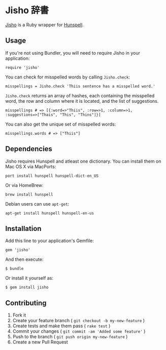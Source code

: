 # Jisho 辞書

[Jisho](http://erol.github.com/jisho) is a Ruby wrapper for [Hunspell](http://hunspell.sourceforge.net/).

## Usage

If you're not using Bundler, you will need to require Jisho in your application:

    require 'jisho'

You can check for misspelled words by calling `Jisho.check`:

    misspellings = Jisho.check 'Thiis sentence has a misspelled word.'

`Jisho.check` returns an array of hashes, each containing the misspelled word, the row and column where it is located, and the list of suggestions.

    misspellings # => [{:word=>"Thiis", :row=>1, :column=>1, :suggestions=>["Thais", "This", "Thins"]}]

You can also get the unique set of misspelled words:

    misspellings.words # => ["Thiis"]

## Dependencies

Jisho requires Hunspell and atleast one dictionary. You can install them on Mac OS X via MacPorts:

    port install hunspell hunspell-dict-en_US

Or via HomeBrew:

    brew install hunspell

Debian users can use `apt-get`:

    apt-get install hunspell hunspell-en-us

## Installation

Add this line to your application's Gemfile:

    gem 'jisho'

And then execute:

    $ bundle

Or install it yourself as:

    $ gem install jisho

## Contributing

1. Fork it
2. Create your feature branch ( `git checkout -b my-new-feature` )
3. Create tests and make them pass ( `rake test` )
4. Commit your changes ( `git commit -am 'Added some feature'` )
5. Push to the branch ( `git push origin my-new-feature` )
6. Create a new Pull Request
